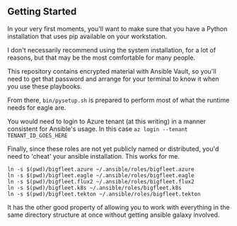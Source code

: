 ## Getting Started

In your very first moments, you'll want to make sure that you have a Python installation that uses pip available on your workstation.

I don't necessarily recommend using the system installation, for a lot of reasons, but that may be the most comfortable for many people.

This repository contains encrypted material with Ansible Vault, so you'll need to get that password and arrange for your terminal to know it when you use these playbooks.

From there, `bin/pysetup.sh` is prepared to perform most of what the runtime needs for eagle are.

You would need to login to Azure tenant (at this writing) in a manner consistent for Ansible's usage.  In this case `az login --tenant TENANT_ID_GOES_HERE`

Finally, since these roles are not yet publicly named or distributed, you'd need to 'cheat' your ansible installation.  This works for me.

```
ln -s $(pwd)/bigfleet.azure ~/.ansible/roles/bigfleet.azure
ln -s $(pwd)/bigfleet.eagle ~/.ansible/roles/bigfleet.eagle
ln -s $(pwd)/bigfleet.flux2 ~/.ansible/roles/bigfleet.flux2
ln -s $(pwd)/bigfleet.k8s ~/.ansible/roles/bigfleet.k8s
ln -s $(pwd)/bigfleet.tekton ~/.ansible/roles/bigfleet.tekton
```

It has the other good property of allowing you to work with everything in the same directory structure at once without getting ansible galaxy involved.
